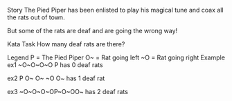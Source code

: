 Story
The Pied Piper has been enlisted to play his magical tune and coax all the rats out of town.

But some of the rats are deaf and are going the wrong way!

Kata Task
How many deaf rats are there?

Legend
P = The Pied Piper
O~ = Rat going left
~O = Rat going right
Example
ex1 ~O~O~O~O P has 0 deaf rats

ex2 P O~ O~ ~O O~ has 1 deaf rat

ex3 ~O~O~O~OP~O~OO~ has 2 deaf rats
